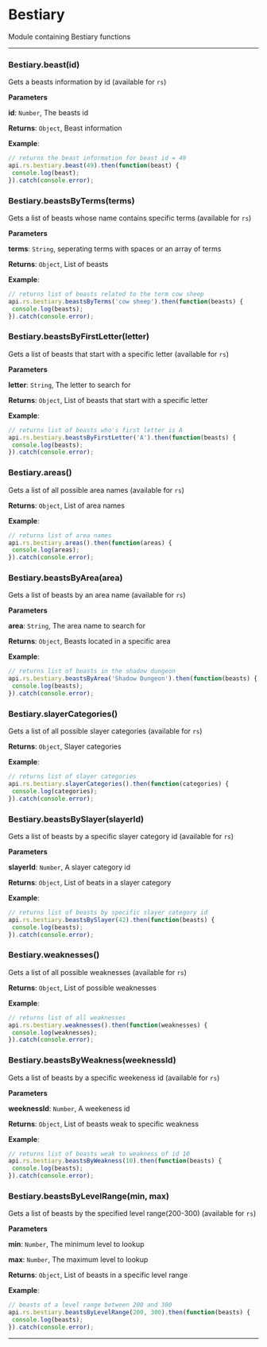 # Bestiary

Module containing Bestiary functions



* * *

### Bestiary.beast(id) 

Gets a beasts information by id (available for `rs`)

**Parameters**

**id**: `Number`, The beasts id

**Returns**: `Object`, Beast information

**Example**:
```js
// returns the beast information for beast id = 49api.rs.bestiary.beast(49).then(function(beast) { console.log(beast);}).catch(console.error);
```


### Bestiary.beastsByTerms(terms) 

Gets a list of beasts whose name contains specific terms (available for `rs`)

**Parameters**

**terms**: `String`, seperating terms with spaces or an array of terms

**Returns**: `Object`, List of beasts

**Example**:
```js
// returns list of beasts related to the term cow sheepapi.rs.bestiary.beastsByTerms('cow sheep').then(function(beasts) { console.log(beasts);}).catch(console.error);
```


### Bestiary.beastsByFirstLetter(letter) 

Gets a list of beasts that start with a specific letter (available for `rs`)

**Parameters**

**letter**: `String`, The letter to search for

**Returns**: `Object`, List of beasts that start with a specific letter

**Example**:
```js
// returns list of beasts who's first letter is Aapi.rs.bestiary.beastsByFirstLetter('A').then(function(beasts) { console.log(beasts);}).catch(console.error);
```


### Bestiary.areas() 

Gets a list of all possible area names (available for `rs`)

**Returns**: `Object`, List of area names

**Example**:
```js
// returns list of area namesapi.rs.bestiary.areas().then(function(areas) { console.log(areas);}).catch(console.error);
```


### Bestiary.beastsByArea(area) 

Gets a list of beasts by an area name (available for `rs`)

**Parameters**

**area**: `String`, The area name to search for

**Returns**: `Object`, Beasts located in a specific area

**Example**:
```js
// returns list of beasts in the shadow dungeonapi.rs.bestiary.beastsByArea('Shadow Dungeon').then(function(beasts) { console.log(beasts);}).catch(console.error);
```


### Bestiary.slayerCategories() 

Gets a list of all possible slayer categories (available for `rs`)

**Returns**: `Object`, Slayer categories

**Example**:
```js
// returns list of slayer categoriesapi.rs.bestiary.slayerCategories().then(function(categories) { console.log(categories);}).catch(console.error);
```


### Bestiary.beastsBySlayer(slayerId) 

Gets a list of beasts by a specific slayer category id (available for `rs`)

**Parameters**

**slayerId**: `Number`, A slayer category id

**Returns**: `Object`, List of beats in a slayer category

**Example**:
```js
// returns list of beasts by specific slayer category idapi.rs.bestiary.beastsBySlayer(42).then(function(beasts) { console.log(beasts);}).catch(console.error);
```


### Bestiary.weaknesses() 

Gets a list of all possible weaknesses (available for `rs`)

**Returns**: `Object`, List of possible weaknesses

**Example**:
```js
// returns list of all weaknessesapi.rs.bestiary.weaknesses().then(function(weaknesses) { console.log(weaknesses);}).catch(console.error);
```


### Bestiary.beastsByWeakness(weeknessId) 

Gets a list of beasts by a specific weekeness id (available for `rs`)

**Parameters**

**weeknessId**: `Number`, A weekeness id

**Returns**: `Object`, List of beasts weak to specific weakness

**Example**:
```js
// returns list of beasts weak to weakness of id 10api.rs.bestiary.beastsByWeakness(10).then(function(beasts) { console.log(beasts);}).catch(console.error);
```


### Bestiary.beastsByLevelRange(min, max) 

Gets a list of beasts by the specified level range(200-300) (available for `rs`)

**Parameters**

**min**: `Number`, The minimum level to lookup

**max**: `Number`, The maximum level to lookup

**Returns**: `Object`, List of beasts in a specific level range

**Example**:
```js
// beasts of a level range between 200 and 300api.rs.bestiary.beastsByLevelRange(200, 300).then(function(beasts) { console.log(beasts);}).catch(console.error);
```



* * *










